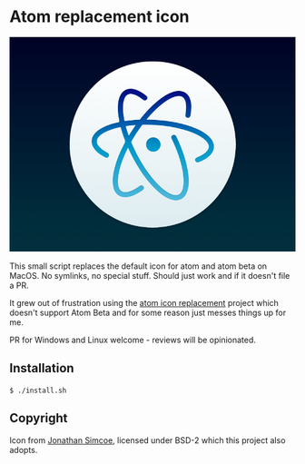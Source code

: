 # Atom replacement icon

![replacement icon](atom-new.png)

This small script replaces the default icon for atom and atom beta on MacOS.
No symlinks, no special stuff. Should just work and if it doesn't file a PR.

It grew out of frustration using the [atom icon replacement][1] project which
doesn't support Atom Beta and for some reason just messes things up for me.

PR for Windows and Linux welcome - reviews will be opinionated.


## Installation

```console
$ ./install.sh
```


## Copyright

Icon from [Jonathan Simcoe][2], licensed under BSD-2 which this project
also adopts.

[1]: https://github.com/edwardloveall/atom-replacement-icon
[2]: https://dribbble.com/shots/2567409-Atom-Icon-for-Mac